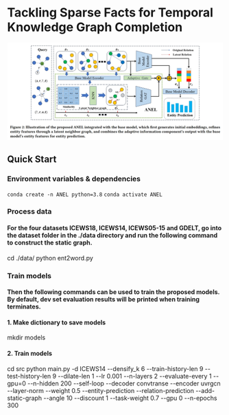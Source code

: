 # Tackling Sparse Facts for Temporal Knowledge Graph Completion

![Markdown Logo](https://github.com/xuanfeng666666/ANEL/blob/master/REGCN_ANEL/ANEL.png)

## Quick Start
### Environment variables & dependencies

`conda create -n ANEL python=3.8`
`conda activate ANEL`

### Process data

#### For the four datasets ICEWS18, ICEWS14, ICEWS05-15 and GDELT, go into the dataset folder in the ./data directory and run the following command to construct the static graph.

cd ./data/<dataset>
python ent2word.py

### Train models

#### Then the following commands can be used to train the proposed models. By default, dev set evaluation results will be printed when training terminates.

#### 1. Make dictionary to save models
mkdir models

#### 2. Train models
cd src
python main.py -d ICEWS14 --densify_k 6 --train-history-len 9 --test-history-len 9 --dilate-len 1 --lr 0.001 --n-layers 2 --evaluate-every 1 --gpu=0 --n-hidden 200 --self-loop --decoder convtranse --encoder uvrgcn --layer-norm --weight 0.5  --entity-prediction --relation-prediction --add-static-graph --angle 10 --discount 1 --task-weight 0.7 --gpu 0 --n-epochs 300
